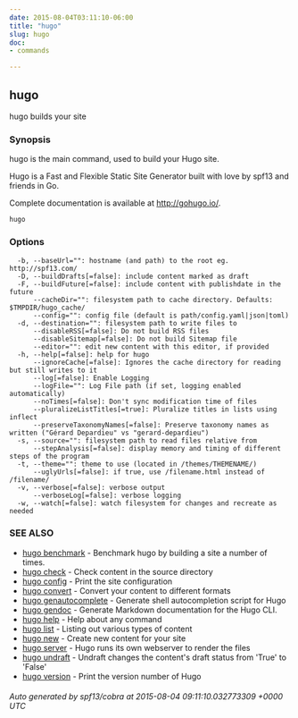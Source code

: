 ```yaml
---
date: 2015-08-04T03:11:10-06:00
title: "hugo"
slug: hugo
doc: 
- commands

---
```

## hugo

hugo builds your site

### Synopsis


hugo is the main command, used to build your Hugo site.

Hugo is a Fast and Flexible Static Site Generator
built with love by spf13 and friends in Go.

Complete documentation is available at http://gohugo.io/.

```
hugo
```

### Options

```
  -b, --baseUrl="": hostname (and path) to the root eg. http://spf13.com/
  -D, --buildDrafts[=false]: include content marked as draft
  -F, --buildFuture[=false]: include content with publishdate in the future
      --cacheDir="": filesystem path to cache directory. Defaults: $TMPDIR/hugo_cache/
      --config="": config file (default is path/config.yaml|json|toml)
  -d, --destination="": filesystem path to write files to
      --disableRSS[=false]: Do not build RSS files
      --disableSitemap[=false]: Do not build Sitemap file
      --editor="": edit new content with this editor, if provided
  -h, --help[=false]: help for hugo
      --ignoreCache[=false]: Ignores the cache directory for reading but still writes to it
      --log[=false]: Enable Logging
      --logFile="": Log File path (if set, logging enabled automatically)
      --noTimes[=false]: Don't sync modification time of files
      --pluralizeListTitles[=true]: Pluralize titles in lists using inflect
      --preserveTaxonomyNames[=false]: Preserve taxonomy names as written ("Gérard Depardieu" vs "gerard-depardieu")
  -s, --source="": filesystem path to read files relative from
      --stepAnalysis[=false]: display memory and timing of different steps of the program
  -t, --theme="": theme to use (located in /themes/THEMENAME/)
      --uglyUrls[=false]: if true, use /filename.html instead of /filename/
  -v, --verbose[=false]: verbose output
      --verboseLog[=false]: verbose logging
  -w, --watch[=false]: watch filesystem for changes and recreate as needed
```

### SEE ALSO
* [hugo benchmark](/doc/commands/hugo_benchmark/)	 - Benchmark hugo by building a site a number of times.
* [hugo check](/doc/commands/hugo_check/)	 - Check content in the source directory
* [hugo config](/doc/commands/hugo_config/)	 - Print the site configuration
* [hugo convert](/doc/commands/hugo_convert/)	 - Convert your content to different formats
* [hugo genautocomplete](/doc/commands/hugo_genautocomplete/)	 - Generate shell autocompletion script for Hugo
* [hugo gendoc](/doc/commands/hugo_gendoc/)	 - Generate Markdown documentation for the Hugo CLI.
* [hugo help](/doc/commands/hugo_help/)	 - Help about any command
* [hugo list](/doc/commands/hugo_list/)	 - Listing out various types of content
* [hugo new](/doc/commands/hugo_new/)	 - Create new content for your site
* [hugo server](/doc/commands/hugo_server/)	 - Hugo runs its own webserver to render the files
* [hugo undraft](/doc/commands/hugo_undraft/)	 - Undraft changes the content's draft status from 'True' to 'False'
* [hugo version](/doc/commands/hugo_version/)	 - Print the version number of Hugo

###### Auto generated by spf13/cobra at 2015-08-04 09:11:10.032773309 +0000 UTC
